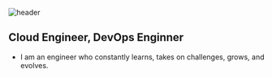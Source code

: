 ![header](https://capsule-render.vercel.app/api?type=slice&color=gradient&height=160&section=header&text=Hi!%20I'm%20Hyeonkang!&fontAlign=50&fontAlignY=70&fontSize=90&fontColor=000000)

## Cloud Engineer, DevOps Enginner
- I am an engineer who constantly learns, takes on challenges, grows, and evolves.


<!--
**bigbany/bigbany** is a ✨ _special_ ✨ repository because its `README.md` (this file) appears on your GitHub profile.

Here are some ideas to get you started:

- 🔭 I’m currently working on ...
- 🌱 I’m currently learning ...
- 👯 I’m looking to collaborate on ...
- 🤔 I’m looking for help with ...
- 💬 Ask me about ...
- 📫 How to reach me: ...
- 😄 Pronouns: ...
- ⚡ Fun fact: ...
-->
